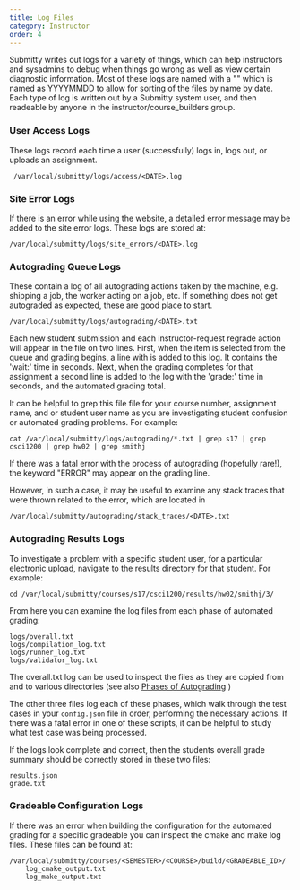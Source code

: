```yaml
---
title: Log Files
category: Instructor
order: 4
---
```


Submitty writes out logs for a variety of things, which can help instructors
and sysadmins to debug when things go wrong as well as view certain diagnostic
information. Most of these logs are named with a "<DATE>" which is named
as YYYYMMDD to allow for sorting of the files by name by date. Each type
of log is written out by a Submitty system user, and then readeable by anyone
in the instructor/course_builders group.

### User Access Logs

These logs record each time a user (successfully) logs in, logs
out, or uploads an assignment.

```
 /var/local/submitty/logs/access/<DATE>.log
```


### Site Error Logs

If there is an error while using the website, a detailed error message
may be added to the site error logs. These logs are stored at:
```
/var/local/submitty/logs/site_errors/<DATE>.log
```

### Autograding Queue Logs

These contain a log of all autograding actions taken by the machine,
e.g. shipping a job, the worker acting on a job, etc. If something
does not get autograded as expected, these are good place to start.

```
/var/local/submitty/logs/autograding/<DATE>.txt
```

Each new student submission and each instructor-request regrade action
will appear in the file on two lines.  First, when the item is
selected from the queue and grading begins, a line with is added to
this log.  It contains the 'wait:' time in seconds.  Next, when the
grading completes for that assignment a second line is added to the
log with the 'grade:' time in seconds, and the automated grading
total.

It can be helpful to grep this file file for your course number,
assignment name, and or student user name as you are investigating
student confusion or automated grading problems.  For example:


```
cat /var/local/submitty/logs/autograding/*.txt | grep s17 | grep csci1200 | grep hw02 | grep smithj
```

If there was a fatal error with the process of autograding (hopefully
rare!), the keyword "ERROR" may appear on the grading line.

However, in such a case, it may be useful to examine any stack traces
that were thrown related to the error, which are located in
```
/var/local/submitty/autograding/stack_traces/<DATE>.txt
```

### Autograding Results Logs

To investigate a problem with a specific student user, for a
particular electronic upload, navigate to the results directory for
that student.  For example:

```
cd /var/local/submitty/courses/s17/csci1200/results/hw02/smithj/3/
```

From here you can examine the log files from each phase of automated
grading:

```
logs/overall.txt
logs/compilation_log.txt
logs/runner_log.txt
logs/validator_log.txt
```

The overall.txt log can be used to inspect the files as they are
copied from and to various directories
(see also [Phases of Autograding](assignment_configuration) )


The other three files log each of these phases, which walk through the test cases in your
`config.json` file in order, performing the necessary actions.  If
there was a fatal error in one of these scripts, it can be helpful to
study what test case was being processed.

If the logs look complete and correct, then the students overall
grade summary should be correctly stored in these two files:

```
results.json
grade.txt
```

### Gradeable Configuration Logs

If there was an error when building the configuration for the
automated grading for a specific gradeable you can inspect the cmake
and make log files. These files can be found at:
```
/var/local/submitty/courses/<SEMESTER>/<COURSE>/build/<GRADEABLE_ID>/
    log_cmake_output.txt
    log_make_output.txt
```

